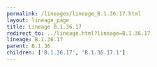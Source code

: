 ```yaml
---
permalink: /lineages/lineage_B.1.36.17.html
layout: lineage_page
title: Lineage B.1.36.17
redirect_to: ../lineage.html?lineage=B.1.36.17
lineage: B.1.36.17
parent: B.1.36
children: ['B.1.36.17', 'B.1.36.17.1']
---
```

